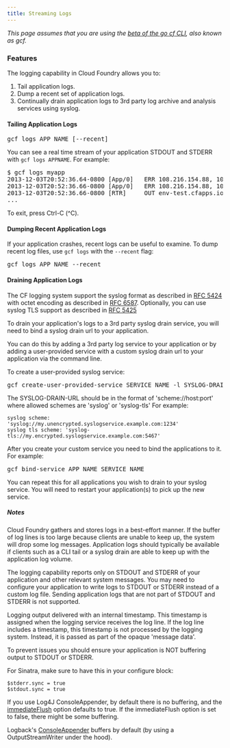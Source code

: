 ```yaml
---
title: Streaming Logs
---
```


_This page assumes that you are using the [beta of the go cf CLI](http://blog.cloudfoundry.com/2013/11/09/announcing-cloud-foundry-cf-v6/), also known as gcf._

### Features

The logging capability in Cloud Foundry allows you to:

1. Tail application logs.
1. Dump a recent set of application logs.
1. Continually drain application logs to 3rd party log archive and analysis
services using syslog.

#### Tailing Application Logs

<pre class="terminal">
gcf logs APP_NAME [--recent]
</pre>

You can see a real time stream of your application STDOUT and STDERR with `gcf
logs APPNAME`.
For example:

<pre class="terminal">
$ gcf logs myapp
2013-12-03T20:52:36.64-0800 [App/0]   ERR 108.216.154.88, 10.10.66.252 - - [04/Dec/2013 04:52:36] "GET / HTTP/1.1" 200 1358 0.0020
2013-12-03T20:52:36.66-0800 [App/0]   ERR 108.216.154.88, 10.10.66.252 - - [04/Dec/2013 04:52:36] "GET / HTTP/1.1" 200 1358 0.0288
2013-12-03T20:52:36.66-0800 [RTR]     OUT env-test.cfapps.io - [04/12/2013:04:52:36 +0000] "GET / HTTP/1.1" 200 1358 "-" "Mozilla/5.0 (Macintosh; Intel Mac OS X 10_8_5) AppleWebKit/537.36 (KHTML, like Gecko) Chrome/31.0.1650.57 Safari/537.36" 10.10.66.252:48779 response_time:0.067069415 app_id:c66ecb53-5aff-4f7d-b7a4-b0143c4b6ade
...
</pre>

To exit, press Ctrl-C (^C).

#### Dumping Recent Application Logs

If your application crashes, recent logs can be useful to examine.
To dump recent log files, use `gcf logs` with the `--recent` flag:

<pre class="terminal">
gcf logs APP_NAME --recent
</pre>

#### Draining Application Logs

The CF logging system support the syslog format as described in [RFC 5424](http://tools.ietf.org/html/rfc5424) with octet encoding as described in
[RFC 6587](http://tools.ietf.org/html/rfc6587).
Optionally, you can use syslog TLS support as described in [RFC 5425](http://tools.ietf.org/html/rfc5425)

To drain your application's logs to a 3rd party syslog drain service, you will
need to bind a syslog drain url to your application.

You can do this by adding a 3rd party log service to your application or by
adding a user-provided service with a custom syslog drain url to your application
via the command line.

To create a user-provided syslog service:

<pre class="terminal">
gcf create-user-provided-service SERVICE_NAME -l SYSLOG-DRAIN-URL
</pre>

The SYSLOG-DRAIN-URL should be in the format of 'scheme://host:port' where
allowed schemes are 'syslog' or 'syslog-tls' For example:

    syslog scheme:     'syslog://my.unencrypted.syslogservice.example.com:1234'
    syslog tls scheme: 'syslog-tls://my.encrypted.syslogservice.example.com:5467'

After you create your custom service you need to bind the applications to it.
For example:

<pre class="terminal">
gcf bind-service APP_NAME SERVICE_NAME
</pre>

You can repeat this for all applications you wish to drain to your syslog
service.
You will need to restart your application(s) to pick up the new service.

##### Notes
Cloud Foundry gathers and stores logs in a best-effort manner.
If the buffer of log lines is too large because clients are unable to keep up,
the system will drop some log messages.
Application logs should typically be available if clients such as a CLI tail or
a syslog drain are able to keep up with the application log volume.

The logging capability reports only on STDOUT and STDERR of your application and
other relevant system messages.
You may need to configure your application to write logs to STDOUT or STDERR
instead of a custom log file.
Sending application logs that are not part of STDOUT and STDERR is not
supported.

Logging output delivered with an internal timestamp.
This timestamp is assigned when the logging service receives the log line.
If the log line includes a timestamp, this timestamp is not processed by the
logging system.
Instead, it is passed as part of the opaque 'message data'.

To prevent issues you should ensure your application is NOT buffering output to
STDOUT or STDERR.

For Sinatra, make sure to have this in your configure block:

    $stderr.sync = true
    $stdout.sync = true

If you use Log4J ConsoleAppender, by default there is no buffering, and the
[immediateFlush](http://logging.apache.org/log4j/1.2/apidocs/org/apache/log4j/WriterAppender.html#immediateFlush) option defaults to true.
If the immediateFlush option is set to false, there might be some buffering.

Logback's [ConsoleAppender](http://logback.qos.ch/manual/appenders.html#ConsoleAppender)
buffers by default (by using a OutputStreamWriter under the hood).